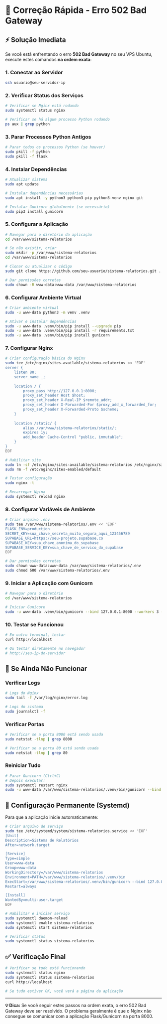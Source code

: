 # 🚨 Correção Rápida - Erro 502 Bad Gateway

## ⚡ Solução Imediata

Se você está enfrentando o erro **502 Bad Gateway** no seu VPS Ubuntu, execute estes comandos **na ordem exata**:

### 1. Conectar ao Servidor
```bash
ssh usuario@seu-servidor-ip
```

### 2. Verificar Status dos Serviços
```bash
# Verificar se Nginx está rodando
sudo systemctl status nginx

# Verificar se há algum processo Python rodando
ps aux | grep python
```

### 3. Parar Processos Python Antigos
```bash
# Parar todos os processos Python (se houver)
sudo pkill -f python
sudo pkill -f flask
```

### 4. Instalar Dependências
```bash
# Atualizar sistema
sudo apt update

# Instalar dependências necessárias
sudo apt install -y python3 python3-pip python3-venv nginx git

# Instalar Gunicorn globalmente (se necessário)
sudo pip3 install gunicorn
```

### 5. Configurar a Aplicação
```bash
# Navegar para o diretório da aplicação
cd /var/www/sistema-relatorios

# Se não existir, criar
sudo mkdir -p /var/www/sistema-relatorios
cd /var/www/sistema-relatorios

# Clonar ou atualizar o código
sudo git clone https://github.com/seu-usuario/sistema-relatorios.git . || sudo git pull

# Dar permissões corretas
sudo chown -R www-data:www-data /var/www/sistema-relatorios
```

### 6. Configurar Ambiente Virtual
```bash
# Criar ambiente virtual
sudo -u www-data python3 -m venv .venv

# Ativar e instalar dependências
sudo -u www-data .venv/bin/pip install --upgrade pip
sudo -u www-data .venv/bin/pip install -r requirements.txt
sudo -u www-data .venv/bin/pip install gunicorn
```

### 7. Configurar Nginx
```bash
# Criar configuração básica do Nginx
sudo tee /etc/nginx/sites-available/sistema-relatorios << 'EOF'
server {
    listen 80;
    server_name _;
    
    location / {
        proxy_pass http://127.0.0.1:8000;
        proxy_set_header Host $host;
        proxy_set_header X-Real-IP $remote_addr;
        proxy_set_header X-Forwarded-For $proxy_add_x_forwarded_for;
        proxy_set_header X-Forwarded-Proto $scheme;
    }
    
    location /static/ {
        alias /var/www/sistema-relatorios/static/;
        expires 1y;
        add_header Cache-Control "public, immutable";
    }
}
EOF

# Habilitar site
sudo ln -sf /etc/nginx/sites-available/sistema-relatorios /etc/nginx/sites-enabled/
sudo rm -f /etc/nginx/sites-enabled/default

# Testar configuração
sudo nginx -t

# Recarregar Nginx
sudo systemctl reload nginx
```

### 8. Configurar Variáveis de Ambiente
```bash
# Criar arquivo .env
sudo tee /var/www/sistema-relatorios/.env << 'EOF'
FLASK_ENV=production
SECRET_KEY=sua_chave_secreta_muito_segura_aqui_123456789
SUPABASE_URL=https://seu-projeto.supabase.co
SUPABASE_KEY=sua_chave_anonima_do_supabase
SUPABASE_SERVICE_KEY=sua_chave_de_servico_do_supabase
EOF

# Dar permissões corretas
sudo chown www-data:www-data /var/www/sistema-relatorios/.env
sudo chmod 600 /var/www/sistema-relatorios/.env
```

### 9. Iniciar a Aplicação com Gunicorn
```bash
# Navegar para o diretório
cd /var/www/sistema-relatorios

# Iniciar Gunicorn
sudo -u www-data .venv/bin/gunicorn --bind 127.0.0.1:8000 --workers 3 --timeout 30 app:app
```

### 10. Testar se Funcionou
```bash
# Em outro terminal, testar
curl http://localhost

# Ou testar diretamente no navegador
# http://seu-ip-do-servidor
```

## 🔧 Se Ainda Não Funcionar

### Verificar Logs
```bash
# Logs do Nginx
sudo tail -f /var/log/nginx/error.log

# Logs do sistema
sudo journalctl -f
```

### Verificar Portas
```bash
# Verificar se a porta 8000 está sendo usada
sudo netstat -tlnp | grep 8000

# Verificar se a porta 80 está sendo usada
sudo netstat -tlnp | grep 80
```

### Reiniciar Tudo
```bash
# Parar Gunicorn (Ctrl+C)
# Depois executar:
sudo systemctl restart nginx
sudo -u www-data /var/www/sistema-relatorios/.venv/bin/gunicorn --bind 127.0.0.1:8000 --workers 3 --timeout 30 app:app
```

## 🚀 Configuração Permanente (Systemd)

Para que a aplicação inicie automaticamente:

```bash
# Criar arquivo de serviço
sudo tee /etc/systemd/system/sistema-relatorios.service << 'EOF'
[Unit]
Description=Sistema de Relatórios
After=network.target

[Service]
Type=simple
User=www-data
Group=www-data
WorkingDirectory=/var/www/sistema-relatorios
Environment=PATH=/var/www/sistema-relatorios/.venv/bin
ExecStart=/var/www/sistema-relatorios/.venv/bin/gunicorn --bind 127.0.0.1:8000 --workers 3 --timeout 30 app:app
Restart=always

[Install]
WantedBy=multi-user.target
EOF

# Habilitar e iniciar serviço
sudo systemctl daemon-reload
sudo systemctl enable sistema-relatorios
sudo systemctl start sistema-relatorios

# Verificar status
sudo systemctl status sistema-relatorios
```

## ✅ Verificação Final

```bash
# Verificar se tudo está funcionando
sudo systemctl status nginx
sudo systemctl status sistema-relatorios
curl http://localhost

# Se tudo estiver OK, você verá a página da aplicação
```

---

**💡 Dica:** Se você seguir estes passos na ordem exata, o erro 502 Bad Gateway deve ser resolvido. O problema geralmente é que o Nginx não consegue se comunicar com a aplicação Flask/Gunicorn na porta 8000.
